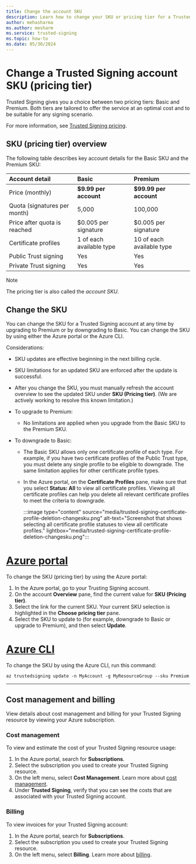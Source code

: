 ```yaml
---
title: Change the account SKU 
description: Learn how to change your SKU or pricing tier for a Trusted Signing account. 
author: mehasharma
ms.author: mesharm 
ms.service: trusted-signing 
ms.topic: how-to 
ms.date: 05/30/2024 
---
```



# Change a Trusted Signing account SKU (pricing tier)

Trusted Signing gives you a choice between two pricing tiers: Basic and Premium. Both tiers are tailored to offer the service at an optimal cost and to be suitable for any signing scenario.

For more information, see [Trusted Signing pricing](https://azure.microsoft.com/pricing/details/trusted-signing/).

## SKU (pricing tier) overview

The following table describes key account details for the Basic SKU and the Premium SKU:

|        Account detail       | Basic  | Premium     |
| :------------------- | :------------------- |:---------------|
| Price (monthly)              | **$9.99 per account**              | **$99.99 per account**  |
| Quota (signatures per month)             | 5,000              | 100,000  |
| Price after quota is reached             | $0.005 per signature               | $0.005 per signature   |
| Certificate profiles             | 1 of each available type               | 10 of each available type  |
| Public Trust signing             | Yes               | Yes  |
| Private Trust signing             | Yes               | Yes  |

> [!NOTE]
> The pricing tier is also called the *account SKU*.

## Change the SKU

You can change the SKU for a Trusted Signing account at any time by upgrading to Premium or by downgrading to Basic. You can change the SKU by using either the Azure portal or the Azure CLI.

Considerations:

- SKU updates are effective beginning in the next billing cycle.
- SKU limitations for an updated SKU are enforced after the update is successful.
- After you change the SKU, you must manually refresh the account overview to see the updated SKU under **SKU (Pricing tier)**. (We are actively working to resolve this known limitation.)
- To upgrade to Premium:

  - No limitations are applied when you upgrade from the Basic SKU to the Premium SKU.
- To downgrade to Basic:

  - The Basic SKU allows only one certificate profile of each type. For example, if you have two certificate profiles of the Public Trust type, you must delete any single profile to be eligible to downgrade. The same limitation applies for other certificate profile types.
  - In the Azure portal, on the **Certificate Profiles** pane, make sure that you select **Status: All** to view all certificate profiles. Viewing all certificate profiles can help you delete all relevant certificate profiles to meet the criteria to downgrade.

    :::image type="content" source="media/trusted-signing-certificate-profile-deletion-changesku.png" alt-text="Screenshot that shows selecting all certificate profile statuses to view all certificate profiles." lightbox="media/trusted-signing-certificate-profile-deletion-changesku.png":::

# [Azure portal](#tab/sku-portal)

To change the SKU (pricing tier) by using the Azure portal:

1. In the Azure portal, go to your Trusting Signing account.
1. On the account **Overview** pane, find the current value for **SKU (Pricing tier)**.
1. Select the link for the current SKU. Your current SKU selection is highlighted in the **Choose pricing tier** pane.
1. Select the SKU to update to (for example, downgrade to Basic or upgrade to Premium), and then select **Update**.

# [Azure CLI](#tab/sku-cli)

To change the SKU by using the Azure CLI, run this command:

```azurecli
az trustedsigning update -n MyAccount -g MyResourceGroup --sku Premium
```

---

## Cost management and billing

View details about cost management and billing for your Trusted Signing resource by viewing your Azure subscription.

### Cost management

To view and estimate the cost of your Trusted Signing resource usage:

1. In the Azure portal, search for **Subscriptions**.
1. Select the subscription you used to create your Trusted Signing resource.
1. On the left menu, select **Cost Management**. Learn more about [cost management](../cost-management-billing/costs/overview-cost-management.md).
1. Under **Trusted Signing**, verify that you can see the costs that are associated with your Trusted Signing account.  

### Billing

To view invoices for your Trusted Signing account:

1. In the Azure portal, search for **Subscriptions**.
1. Select the subscription you used to create your Trusted Signing resource.
1. On the left menu, select **Billing**. Learn more about [billing](../cost-management-billing/cost-management-billing-overview.md).
